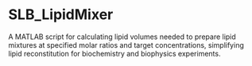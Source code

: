 # SLB_LipidMixer
A MATLAB script for calculating lipid volumes needed to prepare lipid mixtures at specified molar ratios and target concentrations, simplifying lipid reconstitution for biochemistry and biophysics experiments.
